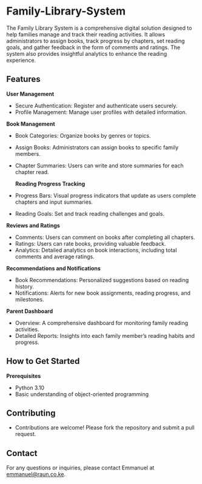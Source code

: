 # Family-Library-System
The Family Library System is a comprehensive digital solution designed to help families manage and track their reading activities. It allows administrators to assign books, track progress by chapters, set reading goals, and gather feedback in the form of comments and ratings. The system also provides insightful analytics to enhance the reading experience.

## Features
**User Management**
* Secure Authentication: Register and authenticate users securely.
* Profile Management: Manage user profiles with detailed information.

**Book Management**
* Book Categories: Organize books by genres or topics.
* Assign Books: Administrators can assign books to specific family members.
* Chapter Summaries: Users can write and store summaries for each chapter read.

  **Reading Progress Tracking**
* Progress Bars: Visual progress indicators that update as users complete chapters and input summaries.
* Reading Goals: Set and track reading challenges and goals.

**Reviews and Ratings**
* Comments: Users can comment on books after completing all chapters.
* Ratings: Users can rate books, providing valuable feedback.
* Analytics: Detailed analytics on book interactions, including total comments and average ratings.

**Recommendations and Notifications**
* Book Recommendations: Personalized suggestions based on reading history.
* Notifications: Alerts for new book assignments, reading progress, and milestones.

**Parent Dashboard**
* Overview: A comprehensive dashboard for monitoring family reading activities.
* Detailed Reports: Insights into each family member’s reading habits and progress.

## How to Get Started
**Prerequisites**
* Python 3.10
* Basic understanding of object-oriented programming

## Contributing
* Contributions are welcome! Please fork the repository and submit a pull request.

## Contact
For any questions or inquiries, please contact Emmanuel at emmanuel@raun.co.ke.
